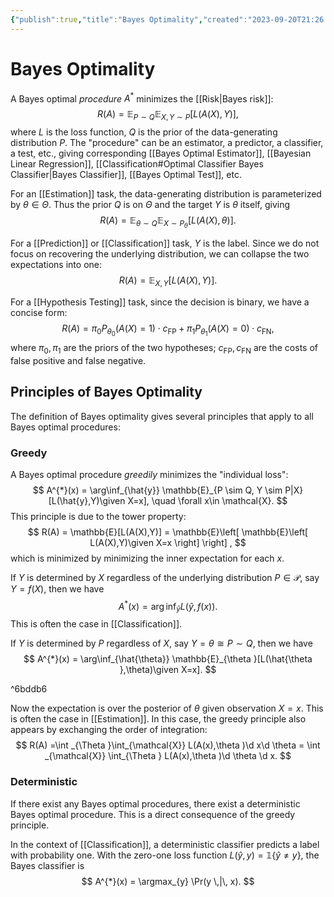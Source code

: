 ```yaml
---
{"publish":true,"title":"Bayes Optimality","created":"2023-09-20T21:26:09","modified":"2025-06-27T23:04:22","cssclasses":"","aliases":null,"type":"note","sup":["[[Machine Learning]]","[[Statistical Learning]]","[[Risk]]"],"state":"done","related":["[[Classification]]","[[Bayesian Inference]]","[[Bayes Optimal Test]]","[[Bayes Optimal Estimator]]","[[Bayesian Linear Regression]]"]}
---
```



# Bayes Optimality

A Bayes optimal *procedure* $A^{*}$ minimizes the [[Risk\|Bayes risk]]:
$$
R(A) = \mathbb{E}_{P \sim Q}\mathbb{E}_{X,Y \sim P}[L(A(X),Y)],
$$
where $L$ is the loss function, $Q$ is the prior of the data-generating distribution $P$.
The "procedure" can be an estimator, a predictor, a classifier, a test, etc., giving corresponding [[Bayes Optimal Estimator]], [[Bayesian Linear Regression]], [[Classification#Optimal Classifier Bayes Classifier\|Bayes Classifier]], [[Bayes Optimal Test]], etc.

For an [[Estimation]] task, the data-generating distribution is parameterized by $\theta \in \Theta$. Thus the prior $Q$ is on $\Theta$ and the target $Y$ is $\theta$ itself, giving
$$
R(A) = \mathbb{E}_{\theta \sim  Q}\mathbb{E}_{X \sim P_{\theta}}[L(A(X),\theta)].
$$

For a [[Prediction]] or [[Classification]] task, $Y$ is the label. Since we do not focus on recovering the underlying distribution, we can collapse the two expectations into one:
$$
R(A) = \mathbb{E}_{X,Y }[L(A(X),Y)].
$$

For a [[Hypothesis Testing]] task, since the decision is binary, we have a concise form:
$$
R(A) = \pi_{0}P_{\theta_{0}}(A(X)=1) \cdot c_{\mathrm{FP}} + \pi_{1}P_{\theta_{1}}(A(X)=0) \cdot c_{\mathrm{FN}},
$$
where $\pi _{0},\pi_{1}$ are the priors of the two hypotheses; $c_{\mathrm{FP}},c_{\mathrm{FN}}$ are the costs of false positive and false negative.

## Principles of Bayes Optimality

The definition of Bayes optimality gives several principles that apply to all Bayes optimal procedures:

### Greedy

A Bayes optimal procedure *greedily* minimizes the "individual loss":
$$
A^{*}(x) = \arg\inf_{\hat{y}} \mathbb{E}_{P \sim Q, Y \sim P|X}[L(\hat{y},Y)\given X=x], \quad \forall x\in \mathcal{X}.
$$
This principle is due to the tower property:
$$
R(A) = \mathbb{E}[L(A(X),Y)] = \mathbb{E}\left[ \mathbb{E}\left[ L(A(X),Y)\given X=x \right]  \right] ,
$$
which is minimized by minimizing the inner expectation for each $x$.

If $Y$ is determined by $X$ regardless of the underlying distribution $P\in \mathcal{P}$, say $Y = f(X)$, then we have
$$
A^{*}(x) = \arg\inf_{\hat{y}} L(\hat{y},f(x)).
$$
This is often the case in [[Classification]].

If $Y$ is determined by $P$ regardless of $X$, say $Y = \theta \cong P \sim Q$, then we have
$$
A^{*}(x) = \arg\inf_{\hat{\theta}} \mathbb{E}_{\theta }[L(\hat{\theta },\theta)\given X=x].
$$

^6bddb6

Now the expectation is over the posterior of $\theta$ given observation $X=x$. This is often the case in [[Estimation]]. In this case, the greedy principle also appears by exchanging the order of integration:
$$
R(A) =\int _{\Theta }\int_{\mathcal{X}} L(A(x),\theta )\d x\d \theta = \int _{\mathcal{X}} \int_{\Theta } L(A(x),\theta )\d \theta \d x.
$$

### Deterministic

If there exist any Bayes optimal procedures, there exist a deterministic Bayes optimal procedure. This is a direct consequence of the greedy principle.

In the context of [[Classification]], a deterministic classifier predicts a label with probability one. With the zero-one loss function $L(\hat{y},y)=\mathbb{1}\{ \hat{y}\ne y \}$, the Bayes classifier is
$$
A^{*}(x) = \argmax_{y} \Pr(y \,|\, x).
$$
